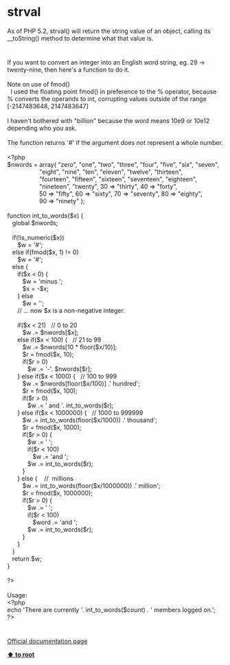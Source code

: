# strval




<div class="phpcode"><span class="html">
As of PHP 5.2, strval() will return the string value of an object, calling its __toString() method to determine what that value is.</span>
</div>
  

#


<div class="phpcode"><span class="html">
If you want to convert an integer into an English word string, eg. 29 -&gt; twenty-nine, then here&apos;s a function to do it.<br><br>Note on use of fmod()<br>&#xA0; I used the floating point fmod() in preference to the % operator, because % converts the operands to int, corrupting values outside of the range [-2147483648, 2147483647]<br><br>I haven&apos;t bothered with &quot;billion&quot; because the word means 10e9 or 10e12 depending who you ask.<br><br>The function returns &apos;#&apos; if the argument does not represent a whole number.<br><br><span class="default">&lt;?php<br>$nwords </span><span class="keyword">= array( </span><span class="string">&quot;zero&quot;</span><span class="keyword">, </span><span class="string">&quot;one&quot;</span><span class="keyword">, </span><span class="string">&quot;two&quot;</span><span class="keyword">, </span><span class="string">&quot;three&quot;</span><span class="keyword">, </span><span class="string">&quot;four&quot;</span><span class="keyword">, </span><span class="string">&quot;five&quot;</span><span class="keyword">, </span><span class="string">&quot;six&quot;</span><span class="keyword">, </span><span class="string">&quot;seven&quot;</span><span class="keyword">,<br>&#xA0; &#xA0; &#xA0; &#xA0; &#xA0; &#xA0; &#xA0; &#xA0; &#xA0;&#xA0; </span><span class="string">&quot;eight&quot;</span><span class="keyword">, </span><span class="string">&quot;nine&quot;</span><span class="keyword">, </span><span class="string">&quot;ten&quot;</span><span class="keyword">, </span><span class="string">&quot;eleven&quot;</span><span class="keyword">, </span><span class="string">&quot;twelve&quot;</span><span class="keyword">, </span><span class="string">&quot;thirteen&quot;</span><span class="keyword">,<br>&#xA0; &#xA0; &#xA0; &#xA0; &#xA0; &#xA0; &#xA0; &#xA0; &#xA0;&#xA0; </span><span class="string">&quot;fourteen&quot;</span><span class="keyword">, </span><span class="string">&quot;fifteen&quot;</span><span class="keyword">, </span><span class="string">&quot;sixteen&quot;</span><span class="keyword">, </span><span class="string">&quot;seventeen&quot;</span><span class="keyword">, </span><span class="string">&quot;eighteen&quot;</span><span class="keyword">,<br>&#xA0; &#xA0; &#xA0; &#xA0; &#xA0; &#xA0; &#xA0; &#xA0; &#xA0;&#xA0; </span><span class="string">&quot;nineteen&quot;</span><span class="keyword">, </span><span class="string">&quot;twenty&quot;</span><span class="keyword">, </span><span class="default">30 </span><span class="keyword">=&gt; </span><span class="string">&quot;thirty&quot;</span><span class="keyword">, </span><span class="default">40 </span><span class="keyword">=&gt; </span><span class="string">&quot;forty&quot;</span><span class="keyword">,<br>&#xA0; &#xA0; &#xA0; &#xA0; &#xA0; &#xA0; &#xA0; &#xA0; &#xA0;&#xA0; </span><span class="default">50 </span><span class="keyword">=&gt; </span><span class="string">&quot;fifty&quot;</span><span class="keyword">, </span><span class="default">60 </span><span class="keyword">=&gt; </span><span class="string">&quot;sixty&quot;</span><span class="keyword">, </span><span class="default">70 </span><span class="keyword">=&gt; </span><span class="string">&quot;seventy&quot;</span><span class="keyword">, </span><span class="default">80 </span><span class="keyword">=&gt; </span><span class="string">&quot;eighty&quot;</span><span class="keyword">,<br>&#xA0; &#xA0; &#xA0; &#xA0; &#xA0; &#xA0; &#xA0; &#xA0; &#xA0;&#xA0; </span><span class="default">90 </span><span class="keyword">=&gt; </span><span class="string">&quot;ninety&quot; </span><span class="keyword">);<br><br>function </span><span class="default">int_to_words</span><span class="keyword">(</span><span class="default">$x</span><span class="keyword">) {<br>&#xA0;&#xA0; global </span><span class="default">$nwords</span><span class="keyword">;<br><br>&#xA0;&#xA0; if(!</span><span class="default">is_numeric</span><span class="keyword">(</span><span class="default">$x</span><span class="keyword">))<br>&#xA0; &#xA0; &#xA0; </span><span class="default">$w </span><span class="keyword">= </span><span class="string">&apos;#&apos;</span><span class="keyword">;<br>&#xA0;&#xA0; else if(</span><span class="default">fmod</span><span class="keyword">(</span><span class="default">$x</span><span class="keyword">, </span><span class="default">1</span><span class="keyword">) != </span><span class="default">0</span><span class="keyword">)<br>&#xA0; &#xA0; &#xA0; </span><span class="default">$w </span><span class="keyword">= </span><span class="string">&apos;#&apos;</span><span class="keyword">;<br>&#xA0;&#xA0; else {<br>&#xA0; &#xA0; &#xA0; if(</span><span class="default">$x </span><span class="keyword">&lt; </span><span class="default">0</span><span class="keyword">) {<br>&#xA0; &#xA0; &#xA0; &#xA0;&#xA0; </span><span class="default">$w </span><span class="keyword">= </span><span class="string">&apos;minus &apos;</span><span class="keyword">;<br>&#xA0; &#xA0; &#xA0; &#xA0;&#xA0; </span><span class="default">$x </span><span class="keyword">= -</span><span class="default">$x</span><span class="keyword">;<br>&#xA0; &#xA0; &#xA0; } else<br>&#xA0; &#xA0; &#xA0; &#xA0;&#xA0; </span><span class="default">$w </span><span class="keyword">= </span><span class="string">&apos;&apos;</span><span class="keyword">;<br>&#xA0; &#xA0; &#xA0; </span><span class="comment">// ... now $x is a non-negative integer.<br><br>&#xA0; &#xA0; &#xA0; </span><span class="keyword">if(</span><span class="default">$x </span><span class="keyword">&lt; </span><span class="default">21</span><span class="keyword">)&#xA0;&#xA0; </span><span class="comment">// 0 to 20<br>&#xA0; &#xA0; &#xA0; &#xA0;&#xA0; </span><span class="default">$w </span><span class="keyword">.= </span><span class="default">$nwords</span><span class="keyword">[</span><span class="default">$x</span><span class="keyword">];<br>&#xA0; &#xA0; &#xA0; else if(</span><span class="default">$x </span><span class="keyword">&lt; </span><span class="default">100</span><span class="keyword">) {&#xA0;&#xA0; </span><span class="comment">// 21 to 99<br>&#xA0; &#xA0; &#xA0; &#xA0;&#xA0; </span><span class="default">$w </span><span class="keyword">.= </span><span class="default">$nwords</span><span class="keyword">[</span><span class="default">10 </span><span class="keyword">* </span><span class="default">floor</span><span class="keyword">(</span><span class="default">$x</span><span class="keyword">/</span><span class="default">10</span><span class="keyword">)];<br>&#xA0; &#xA0; &#xA0; &#xA0;&#xA0; </span><span class="default">$r </span><span class="keyword">= </span><span class="default">fmod</span><span class="keyword">(</span><span class="default">$x</span><span class="keyword">, </span><span class="default">10</span><span class="keyword">);<br>&#xA0; &#xA0; &#xA0; &#xA0;&#xA0; if(</span><span class="default">$r </span><span class="keyword">&gt; </span><span class="default">0</span><span class="keyword">)<br>&#xA0; &#xA0; &#xA0; &#xA0; &#xA0; &#xA0; </span><span class="default">$w </span><span class="keyword">.= </span><span class="string">&apos;-&apos;</span><span class="keyword">. </span><span class="default">$nwords</span><span class="keyword">[</span><span class="default">$r</span><span class="keyword">];<br>&#xA0; &#xA0; &#xA0; } else if(</span><span class="default">$x </span><span class="keyword">&lt; </span><span class="default">1000</span><span class="keyword">) {&#xA0;&#xA0; </span><span class="comment">// 100 to 999<br>&#xA0; &#xA0; &#xA0; &#xA0;&#xA0; </span><span class="default">$w </span><span class="keyword">.= </span><span class="default">$nwords</span><span class="keyword">[</span><span class="default">floor</span><span class="keyword">(</span><span class="default">$x</span><span class="keyword">/</span><span class="default">100</span><span class="keyword">)] .</span><span class="string">&apos; hundred&apos;</span><span class="keyword">;<br>&#xA0; &#xA0; &#xA0; &#xA0;&#xA0; </span><span class="default">$r </span><span class="keyword">= </span><span class="default">fmod</span><span class="keyword">(</span><span class="default">$x</span><span class="keyword">, </span><span class="default">100</span><span class="keyword">);<br>&#xA0; &#xA0; &#xA0; &#xA0;&#xA0; if(</span><span class="default">$r </span><span class="keyword">&gt; </span><span class="default">0</span><span class="keyword">)<br>&#xA0; &#xA0; &#xA0; &#xA0; &#xA0; &#xA0; </span><span class="default">$w </span><span class="keyword">.= </span><span class="string">&apos; and &apos;</span><span class="keyword">. </span><span class="default">int_to_words</span><span class="keyword">(</span><span class="default">$r</span><span class="keyword">);<br>&#xA0; &#xA0; &#xA0; } else if(</span><span class="default">$x </span><span class="keyword">&lt; </span><span class="default">1000000</span><span class="keyword">) {&#xA0;&#xA0; </span><span class="comment">// 1000 to 999999<br>&#xA0; &#xA0; &#xA0; &#xA0;&#xA0; </span><span class="default">$w </span><span class="keyword">.= </span><span class="default">int_to_words</span><span class="keyword">(</span><span class="default">floor</span><span class="keyword">(</span><span class="default">$x</span><span class="keyword">/</span><span class="default">1000</span><span class="keyword">)) .</span><span class="string">&apos; thousand&apos;</span><span class="keyword">;<br>&#xA0; &#xA0; &#xA0; &#xA0;&#xA0; </span><span class="default">$r </span><span class="keyword">= </span><span class="default">fmod</span><span class="keyword">(</span><span class="default">$x</span><span class="keyword">, </span><span class="default">1000</span><span class="keyword">);<br>&#xA0; &#xA0; &#xA0; &#xA0;&#xA0; if(</span><span class="default">$r </span><span class="keyword">&gt; </span><span class="default">0</span><span class="keyword">) {<br>&#xA0; &#xA0; &#xA0; &#xA0; &#xA0; &#xA0; </span><span class="default">$w </span><span class="keyword">.= </span><span class="string">&apos; &apos;</span><span class="keyword">;<br>&#xA0; &#xA0; &#xA0; &#xA0; &#xA0; &#xA0; if(</span><span class="default">$r </span><span class="keyword">&lt; </span><span class="default">100</span><span class="keyword">)<br>&#xA0; &#xA0; &#xA0; &#xA0; &#xA0; &#xA0; &#xA0;&#xA0; </span><span class="default">$w </span><span class="keyword">.= </span><span class="string">&apos;and &apos;</span><span class="keyword">;<br>&#xA0; &#xA0; &#xA0; &#xA0; &#xA0; &#xA0; </span><span class="default">$w </span><span class="keyword">.= </span><span class="default">int_to_words</span><span class="keyword">(</span><span class="default">$r</span><span class="keyword">);<br>&#xA0; &#xA0; &#xA0; &#xA0;&#xA0; }<br>&#xA0; &#xA0; &#xA0; } else {&#xA0; &#xA0; </span><span class="comment">//&#xA0; millions<br>&#xA0; &#xA0; &#xA0; &#xA0;&#xA0; </span><span class="default">$w </span><span class="keyword">.= </span><span class="default">int_to_words</span><span class="keyword">(</span><span class="default">floor</span><span class="keyword">(</span><span class="default">$x</span><span class="keyword">/</span><span class="default">1000000</span><span class="keyword">)) .</span><span class="string">&apos; million&apos;</span><span class="keyword">;<br>&#xA0; &#xA0; &#xA0; &#xA0;&#xA0; </span><span class="default">$r </span><span class="keyword">= </span><span class="default">fmod</span><span class="keyword">(</span><span class="default">$x</span><span class="keyword">, </span><span class="default">1000000</span><span class="keyword">);<br>&#xA0; &#xA0; &#xA0; &#xA0;&#xA0; if(</span><span class="default">$r </span><span class="keyword">&gt; </span><span class="default">0</span><span class="keyword">) {<br>&#xA0; &#xA0; &#xA0; &#xA0; &#xA0; &#xA0; </span><span class="default">$w </span><span class="keyword">.= </span><span class="string">&apos; &apos;</span><span class="keyword">;<br>&#xA0; &#xA0; &#xA0; &#xA0; &#xA0; &#xA0; if(</span><span class="default">$r </span><span class="keyword">&lt; </span><span class="default">100</span><span class="keyword">)<br>&#xA0; &#xA0; &#xA0; &#xA0; &#xA0; &#xA0; &#xA0;&#xA0; </span><span class="default">$word </span><span class="keyword">.= </span><span class="string">&apos;and &apos;</span><span class="keyword">;<br>&#xA0; &#xA0; &#xA0; &#xA0; &#xA0; &#xA0; </span><span class="default">$w </span><span class="keyword">.= </span><span class="default">int_to_words</span><span class="keyword">(</span><span class="default">$r</span><span class="keyword">);<br>&#xA0; &#xA0; &#xA0; &#xA0;&#xA0; }<br>&#xA0; &#xA0; &#xA0; }<br>&#xA0;&#xA0; }<br>&#xA0;&#xA0; return </span><span class="default">$w</span><span class="keyword">;<br>}<br><br></span><span class="default">?&gt;<br></span><br>Usage:<br><span class="default">&lt;?php<br></span><span class="keyword">echo </span><span class="string">&apos;There are currently &apos;</span><span class="keyword">. </span><span class="default">int_to_words</span><span class="keyword">(</span><span class="default">$count</span><span class="keyword">) . </span><span class="string">&apos; members logged on.&apos;</span><span class="keyword">;<br></span><span class="default">?&gt;</span>
</span>
</div>
  

#

[Official documentation page](https://www.php.net/manual/en/function.strval.php)

**[⬆ to root](/)**
